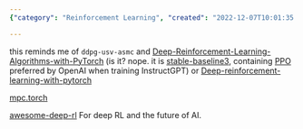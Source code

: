```yaml
---
{"category": "Reinforcement Learning", "created": "2022-12-07T10:01:35.131Z", "date": "2022-12-07 10:01:35", "description": "This article delves into Reinforcement Learning (RL), trajectory prediction, and model predictive control. It highlights related projects such as ddpg-usv-asmc, Deep-Reinforcement-Learning-Algorithms-with-PyTorch, stable-baselines3, and PPO. Additionally, it provides further resources for exploring deep RL.", "modified": "2022-12-17T22:20:20.348Z", "tags": ["Reinforcement Learning", "Trajectory Prediction", "Model Predictive Control", "ddpg-usv-asmc", "Deep-Reinforcement-Learning-Algorithms-with-PyTorch", "stable-baselines3", "PPO"], "title": "RL, trajectory prediction, model predictive control"}

---
```


this reminds me of `ddpg-usv-asmc` and [Deep-Reinforcement-Learning-Algorithms-with-PyTorch](https://github.com/p-christ/Deep-Reinforcement-Learning-Algorithms-with-PyTorch) (is it? nope. it is [stable-baseline3](https://github.com/DLR-RM/stable-baselines3), containing [PPO](https://openai.com/blog/openai-baselines-ppo/) preferred by OpenAI when training InstructGPT) or [Deep-reinforcement-learning-with-pytorch](https://github.com/sweetice/Deep-reinforcement-learning-with-pytorch)

[mpc.torch](https://locuslab.github.io/mpc.pytorch/)

[awesome-deep-rl](https://github.com/tigerneil/awesome-deep-rl) For deep RL and the future of AI.
